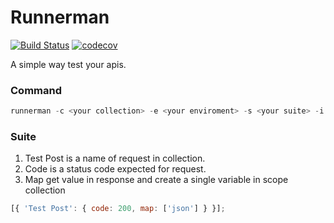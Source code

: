 # Runnerman

[![Build Status](https://travis-ci.com/FCesar/runnerman.svg?branch=feature%2Ffeature/add-ci-and-codecov)](https://travis-ci.com/FCesar/runnerman)
[![codecov](https://codecov.io/gh/FCesar/runnerman/branch/feature%2Ffeature/add-ci-and-codecov/graph/badge.svg)](https://codecov.io/gh/FCesar/runnerman)

A simple way test your apis.

### Command

```javascript
runnerman -c <your collection> -e <your enviroment> -s <your suite> -i <optinal interation count>
```

### Suite

1. Test Post is a name of request in collection.
2. Code is a status code expected for request.
3. Map get value in response and create a single variable in scope collection

```javascript
[{ 'Test Post': { code: 200, map: ['json'] } }];
```
